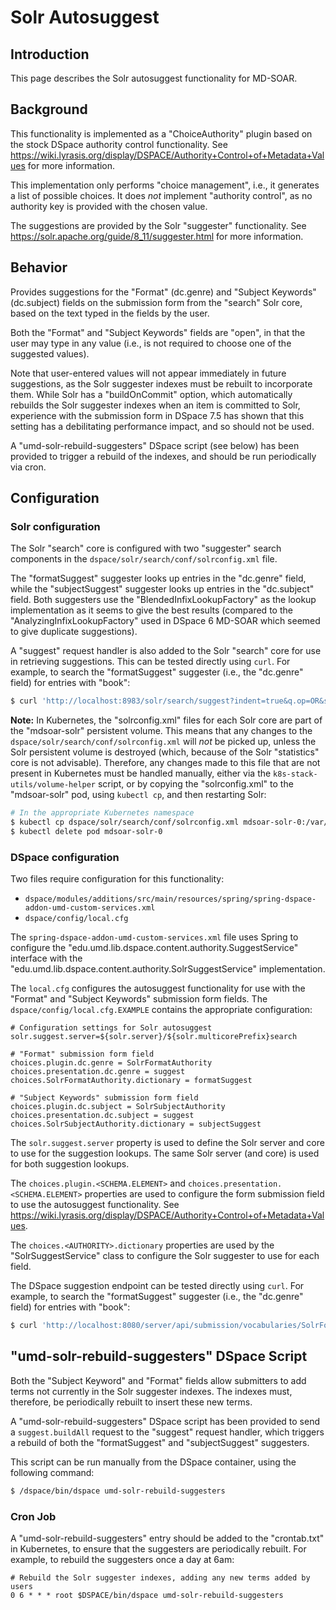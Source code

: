 # Solr Autosuggest

## Introduction

This page describes the Solr autosuggest functionality for MD-SOAR.

## Background

This functionality is implemented as a "ChoiceAuthority" plugin based on the
stock DSpace authority control functionality. See
<https://wiki.lyrasis.org/display/DSPACE/Authority+Control+of+Metadata+Values>
for more information.

This implementation only performs "choice management", i.e., it generates a
list of possible choices. It does *not* implement "authority control", as no
authority key is provided with the chosen value.

The suggestions are provided by the Solr "suggester" functionality. See
<https://solr.apache.org/guide/8_11/suggester.html> for more information.

## Behavior

Provides suggestions for the "Format" (dc.genre) and "Subject Keywords"
(dc.subject) fields on the submission form from the "search" Solr core, based
on the text typed in the fields by the user.

Both the "Format" and "Subject Keywords" fields are "open", in that the user
may type in any value (i.e., is not required to choose one of the suggested
values).

Note that user-entered values will not appear immediately in future suggestions,
as the Solr suggester indexes must be rebuilt to incorporate them. While Solr
has a "buildOnCommit" option, which automatically rebuilds the Solr suggester
indexes when an item is committed to Solr, experience with the submission form
in DSpace 7.5 has shown that this setting has a debilitating performance impact,
and so should not be used.

A "umd-solr-rebuild-suggesters" DSpace script (see below) has been provided to
trigger a rebuild of the indexes, and should be run periodically via cron.

## Configuration

### Solr configuration

The Solr "search" core is configured with two "suggester" search components in
the `dspace/solr/search/conf/solrconfig.xml` file.

The "formatSuggest" suggester looks up entries in the "dc.genre" field, while
the "subjectSuggest" suggester looks up entries in the "dc.subject" field. Both
suggesters use the "BlendedInfixLookupFactory" as the lookup implementation
as it seems to give the best results (compared to the
"AnalyzingInfixLookupFactory" used in DSpace 6 MD-SOAR which seemed to give
duplicate suggestions).

A "suggest" request handler is also added to the Solr "search" core for use in
retrieving suggestions. This can be tested directly using `curl`. For example,
to search the "formatSuggest" suggester (i.e., the "dc.genre" field) for entries
with "book":

```zsh
$ curl 'http://localhost:8983/solr/search/suggest?indent=true&q.op=OR&suggest.dictionary=formatSuggest&suggest.q=book&wt=json&highlight=false'
```

**Note:** In Kubernetes, the "solrconfig.xml" files for each Solr core are part
of the "mdsoar-solr" persistent volume. This means that any changes to the
`dspace/solr/search/conf/solrconfig.xml` will *not* be picked up, unless the
Solr persistent volume is destroyed (which, because of the Solr "statistics"
core is not advisable). Therefore, any changes made to this file that are not
present in Kubernetes must be handled manually, either via the
`k8s-stack-utils/volume-helper` script, or by copying the "solrconfig.xml" to
the "mdsoar-solr" pod, using `kubectl cp`, and then restarting Solr:

```zsh
# In the appropriate Kubernetes namespace
$ kubectl cp dspace/solr/search/conf/solrconfig.xml mdsoar-solr-0:/var/solr/data/search/conf/solrconfig.xml
$ kubectl delete pod mdsoar-solr-0
```

### DSpace configuration

Two files require configuration for this functionality:

* `dspace/modules/additions/src/main/resources/spring/spring-dspace-addon-umd-custom-services.xml`
* `dspace/config/local.cfg`

The `spring-dspace-addon-umd-custom-services.xml` file uses Spring to configure
the "edu.umd.lib.dspace.content.authority.SuggestService" interface with the
"edu.umd.lib.dspace.content.authority.SolrSuggestService" implementation.

The `local.cfg` configures the autosuggest functionality for use
with the "Format" and "Subject Keywords" submission form fields. The
`dspace/config/local.cfg.EXAMPLE` contains the appropriate configuration:

```text
# Configuration settings for Solr autosuggest
solr.suggest.server=${solr.server}/${solr.multicorePrefix}search

# "Format" submission form field
choices.plugin.dc.genre = SolrFormatAuthority
choices.presentation.dc.genre = suggest
choices.SolrFormatAuthority.dictionary = formatSuggest

# "Subject Keywords" submission form field
choices.plugin.dc.subject = SolrSubjectAuthority
choices.presentation.dc.subject = suggest
choices.SolrSubjectAuthority.dictionary = subjectSuggest
```

The `solr.suggest.server` property is used to define the Solr server and core
to use for the suggestion lookups. The same Solr server (and core) is used for
both suggestion lookups.

The `choices.plugin.<SCHEMA.ELEMENT>` and
`choices.presentation.<SCHEMA.ELEMENT>` properties are used to configure the
form submission field to use the autosuggest functionality. See
<https://wiki.lyrasis.org/display/DSPACE/Authority+Control+of+Metadata+Values>.

The `choices.<AUTHORITY>.dictionary` properties are used by the
"SolrSuggestService" class to configure the Solr suggester to use for
each field.

The DSpace suggestion endpoint can be tested directly using `curl`. For example,
to search the "formatSuggest" suggester (i.e., the "dc.genre" field) for entries
with "book":

```zsh
$ curl 'http://localhost:8080/server/api/submission/vocabularies/SolrFormatAuthority/entries?filter=book&exact=false'
```

## "umd-solr-rebuild-suggesters" DSpace Script

Both the "Subject Keyword" and "Format" fields allow submitters to add terms
not currently in the Solr suggester indexes. The indexes must, therefore, be
periodically rebuilt to insert these new terms.

A "umd-solr-rebuild-suggesters" DSpace script has been provided to send a
`suggest.buildAll` request to the "suggest" request handler, which triggers
a rebuild of both the "formatSuggest" and "subjectSuggest" suggesters.

This script can be run manually from the DSpace container, using the following
command:

```bash
$ /dspace/bin/dspace umd-solr-rebuild-suggesters
```

### Cron Job

A "umd-solr-rebuild-suggesters" entry should be added to the "crontab.txt" in
Kubernetes, to ensure that the suggesters are periodically rebuilt. For example,
to rebuild the suggesters once a day at 6am:

```text
# Rebuild the Solr suggester indexes, adding any new terms added by users
0 6 * * * root $DSPACE/bin/dspace umd-solr-rebuild-suggesters
```
